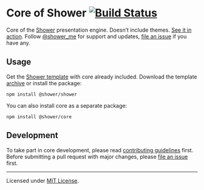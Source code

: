 # Core of Shower [![Build Status](https://travis-ci.org/shower/core.svg?branch=master)](https://travis-ci.org/shower/core)

Core of the [Shower](https://github.com/shower/shower) presentation engine. Doesn’t include themes. [See it in action](https://shwr.me). Follow [@shower_me](https://twitter.com/shower_me) for support and updates, [file an issue] if you have any.

## Usage

Get the [Shower template](https://github.com/shower/shower) with core already included. Download the template [archive](http://shwr.me/shower.zip) or install the package:

    npm install @shower/shower

You can also install core as a separate package:

    npm install @shower/core

## Development

To take part in core development, please read [contributing guidelines](CONTRIBUTING.md) first. Before submitting a pull request with major changes, please [file an issue] first.

---

Licensed under [MIT License](LICENSE.md).

[file an issue]: https://github.com/shower/shower/issues/new

